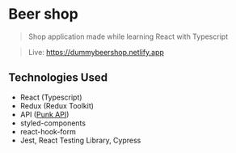 # Beer shop

> Shop application made while learning React with Typescript

> Live: https://dummybeershop.netlify.app

## Technologies Used
- React (Typescript)
- Redux (Redux Toolkit)
- API ([Punk API](https://punkapi.com/))
- styled-components
- react-hook-form
- Jest, React Testing Library, Cypress